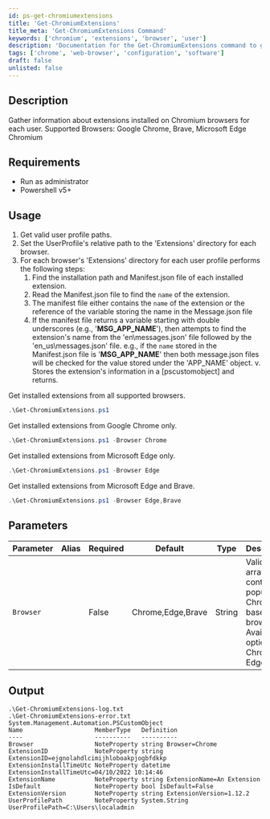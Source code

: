 ```yaml
---
id: ps-get-chromiumextensions
title: 'Get-ChromiumExtensions'
title_meta: 'Get-ChromiumExtensions Command'
keywords: ['chromium', 'extensions', 'browser', 'user']
description: 'Documentation for the Get-ChromiumExtensions command to gather information about extensions installed on Chromium-based browsers for each user.'
tags: ['chrome', 'web-browser', 'configuration', 'software']
draft: false
unlisted: false
---
```

## Description
Gather information about extensions installed on Chromium browsers for each user.
Supported Browsers: Google Chrome, Brave, Microsoft Edge Chromium

## Requirements
- Run as administrator
- Powershell v5+

## Usage
1. Get valid user profile paths.
2. Set the UserProfile's relative path to the 'Extensions' directory for each browser. 
3. For each browser's 'Extensions' directory for each user profile performs the following steps: 
   1. Find the installation path and Manifest.json file of each installed extension.
   2. Read the Manifest.json file to find the `name` of the extension.
   3. The manifest file either contains the `name` of the extension or the reference of the variable storing the name in the Message.json file 
   4. If the manifest file returns a variable starting with double underscores (e.g., '__MSG_APP_NAME__'), then attempts to find the extension's name from the 'en\messages.json' file followed by the 'en_us\messages.json' file. 
    e.g., if the `name` stored in the Manifest.json file is '__MSG_APP_NAME__' then both message.json files will be checked for the value stored under the 'APP_NAME' object.
    v. Stores the extension's information in a [pscustomobject] and returns.


Get installed extensions from all supported browsers.
```powershell
.\Get-ChromiumExtensions.ps1
```
Get installed extensions from Google Chrome only.
```powershell
.\Get-ChromiumExtensions.ps1 -Browser Chrome
```
Get installed extensions from Microsoft Edge only.
```powershell
.\Get-ChromiumExtensions.ps1 -Browser Edge
```
Get installed extensions from Microsoft Edge and Brave.
```powershell
.\Get-ChromiumExtensions.ps1 -Browser Edge,Brave
```

## Parameters
| Parameter | Alias | Required | Default           | Type   | Description                                                                                           |
| --------- | ----- | -------- | ----------------- | ------ | ----------------------------------------------------------------------------------------------------- |
| `Browser` |       | False    | Chrome,Edge,Brave | String | Validate set array containing popular Chromium based browsers. Available options: Chrome, Edge, Brave |

## Output

    .\Get-ChromiumExtensions-log.txt
    .\Get-ChromiumExtensions-error.txt
    System.Management.Automation.PSCustomObject
    Name                    MemberType   Definition
    ----                    ----------   ----------
    Browser                 NoteProperty string Browser=Chrome
    ExtensionID             NoteProperty string ExtensionID=ejgnolahdlcimijhloboakpjogbfdkkp
    ExtensionInstallTimeUtc NoteProperty datetime ExtensionInstallTimeUtc=04/10/2022 10:14:46
    ExtensionName           NoteProperty string ExtensionName=An Extension
    IsDefault               NoteProperty bool IsDefault=False
    ExtensionVersion        NoteProperty string ExtensionVersion=1.12.2
    UserProfilePath         NoteProperty System.String UserProfilePath=C:\Users\localadmin

